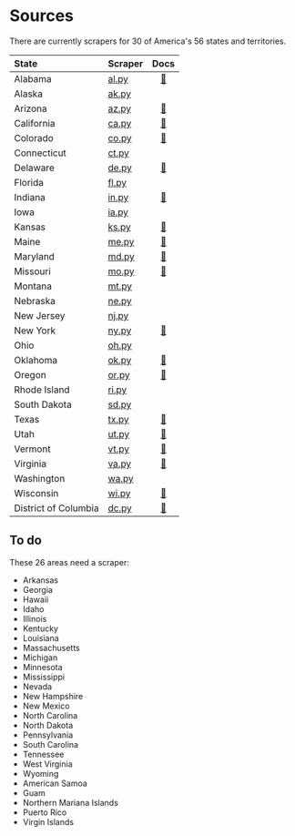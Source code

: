 # Sources

There are currently scrapers for 30 of America's 56 states and territories.

| State | Scraper | Docs |
|:--- |:--- |:---:|
|Alabama|[al.py](https://github.com/biglocalnews/warn-scraper/blob/main/warn/scrapers/al.py)|[📃](scrapers/al.md)|
|Alaska|[ak.py](https://github.com/biglocalnews/warn-scraper/blob/main/warn/scrapers/ak.py)||
|Arizona|[az.py](https://github.com/biglocalnews/warn-scraper/blob/main/warn/scrapers/az.py)|[📃](scrapers/az.md)|
|California|[ca.py](https://github.com/biglocalnews/warn-scraper/blob/main/warn/scrapers/ca.py)|[📃](scrapers/ca.md)|
|Colorado|[co.py](https://github.com/biglocalnews/warn-scraper/blob/main/warn/scrapers/co.py)|[📃](scrapers/co.md)|
|Connecticut|[ct.py](https://github.com/biglocalnews/warn-scraper/blob/main/warn/scrapers/ct.py)||
|Delaware|[de.py](https://github.com/biglocalnews/warn-scraper/blob/main/warn/scrapers/de.py)|[📃](scrapers/de.md)|
|Florida|[fl.py](https://github.com/biglocalnews/warn-scraper/blob/main/warn/scrapers/fl.py)||
|Indiana|[in.py](https://github.com/biglocalnews/warn-scraper/blob/main/warn/scrapers/in.py)|[📃](scrapers/in.md)|
|Iowa|[ia.py](https://github.com/biglocalnews/warn-scraper/blob/main/warn/scrapers/ia.py)||
|Kansas|[ks.py](https://github.com/biglocalnews/warn-scraper/blob/main/warn/scrapers/ks.py)|[📃](scrapers/ks.md)|
|Maine|[me.py](https://github.com/biglocalnews/warn-scraper/blob/main/warn/scrapers/me.py)|[📃](scrapers/me.md)|
|Maryland|[md.py](https://github.com/biglocalnews/warn-scraper/blob/main/warn/scrapers/md.py)|[📃](scrapers/md.md)|
|Missouri|[mo.py](https://github.com/biglocalnews/warn-scraper/blob/main/warn/scrapers/mo.py)|[📃](scrapers/mo.md)|
|Montana|[mt.py](https://github.com/biglocalnews/warn-scraper/blob/main/warn/scrapers/mt.py)||
|Nebraska|[ne.py](https://github.com/biglocalnews/warn-scraper/blob/main/warn/scrapers/ne.py)||
|New Jersey|[nj.py](https://github.com/biglocalnews/warn-scraper/blob/main/warn/scrapers/nj.py)||
|New York|[ny.py](https://github.com/biglocalnews/warn-scraper/blob/main/warn/scrapers/ny.py)|[📃](scrapers/ny.md)|
|Ohio|[oh.py](https://github.com/biglocalnews/warn-scraper/blob/main/warn/scrapers/oh.py)||
|Oklahoma|[ok.py](https://github.com/biglocalnews/warn-scraper/blob/main/warn/scrapers/ok.py)|[📃](scrapers/ok.md)|
|Oregon|[or.py](https://github.com/biglocalnews/warn-scraper/blob/main/warn/scrapers/or.py)|[📃](scrapers/or.md)|
|Rhode Island|[ri.py](https://github.com/biglocalnews/warn-scraper/blob/main/warn/scrapers/ri.py)||
|South Dakota|[sd.py](https://github.com/biglocalnews/warn-scraper/blob/main/warn/scrapers/sd.py)||
|Texas|[tx.py](https://github.com/biglocalnews/warn-scraper/blob/main/warn/scrapers/tx.py)|[📃](scrapers/tx.md)|
|Utah|[ut.py](https://github.com/biglocalnews/warn-scraper/blob/main/warn/scrapers/ut.py)|[📃](scrapers/ut.md)|
|Vermont|[vt.py](https://github.com/biglocalnews/warn-scraper/blob/main/warn/scrapers/vt.py)|[📃](scrapers/vt.md)|
|Virginia|[va.py](https://github.com/biglocalnews/warn-scraper/blob/main/warn/scrapers/va.py)|[📃](scrapers/va.md)|
|Washington|[wa.py](https://github.com/biglocalnews/warn-scraper/blob/main/warn/scrapers/wa.py)||
|Wisconsin|[wi.py](https://github.com/biglocalnews/warn-scraper/blob/main/warn/scrapers/wi.py)|[📃](scrapers/wi.md)|
|District of Columbia|[dc.py](https://github.com/biglocalnews/warn-scraper/blob/main/warn/scrapers/dc.py)|[📃](scrapers/dc.md)|


## To do

These 26 areas need a scraper:

* Arkansas
* Georgia
* Hawaii
* Idaho
* Illinois
* Kentucky
* Louisiana
* Massachusetts
* Michigan
* Minnesota
* Mississippi
* Nevada
* New Hampshire
* New Mexico
* North Carolina
* North Dakota
* Pennsylvania
* South Carolina
* Tennessee
* West Virginia
* Wyoming
* American Samoa
* Guam
* Northern Mariana Islands
* Puerto Rico
* Virgin Islands

